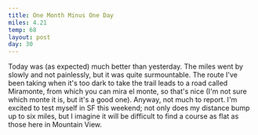 ```yaml
---
title: One Month Minus One Day
miles: 4.21
temp: 68
layout: post
day: 30
---
```


Today was (as expected) much better than yesterday. The miles went by slowly and not painlessly, but it was quite surmountable. The route I've been taking when it's too dark to take the trail leads to a road called Miramonte, from which you can mira el monte, so that's nice (I'm not sure which monte it is, but it's a good one). Anyway, not much to report. I'm excited to test myself in SF this weekend; not only does my distance bump up to six miles, but I imagine it will be difficult to find a course as flat as those here in Mountain View.
